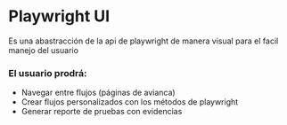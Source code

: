 # Playwright UI

Es una abastracción de la api de playwright de manera visual para el facil manejo del usuario

### El usuario prodrá:

- Navegar entre flujos (páginas de avianca)
- Crear flujos personalizados con los métodos de playwright
- Generar reporte de pruebas con evidencias